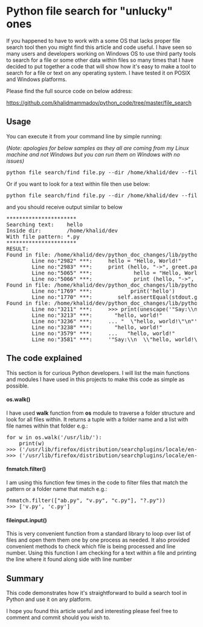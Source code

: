 # Python file search for "unlucky" ones
<!-- wp:paragraph -->
<p>If you happened to have to work with a some OS that lacks proper file search tool then you might find this article and code useful. I have seen so many users and developers working on Windows OS to use third party tools to search for a file or some other data within files so many times that I have decided to put together a code that will show how it's easy to make a tool to search for a file or text on any operating system. I have tested it on POSIX and Windows platforms.</p>
<!-- /wp:paragraph -->

<!-- wp:paragraph -->
<p>Please find the full source code on below address:</p>
<!-- /wp:paragraph -->

<!-- wp:paragraph -->
<p><a href="https://github.com/khalidmammadov/python_code/tree/master/file_search">https://github.com/khalidmammadov/python_code/tree/master/file_search</a></p>
<!-- /wp:paragraph -->

<!-- wp:heading -->
<h2>Usage</h2>
<!-- /wp:heading -->

<!-- wp:paragraph -->
<p>You can execute it from your command line by simple running:</p>
<!-- /wp:paragraph -->

<!-- wp:paragraph -->
<p>(<em>Note: apologies for below samples as they all are coming from my Linux machine and not Windows but you can run them on Windows with no issues)</em></p>
<!-- /wp:paragraph -->

<!-- wp:syntaxhighlighter/code -->
<pre class="wp-block-syntaxhighlighter-code">python file_search/find_file.py --dir /home/khalid/dev --filename find.py</pre>
<!-- /wp:syntaxhighlighter/code -->

<!-- wp:paragraph -->
<p>Or if you want to look for a text within file then use below:</p>
<!-- /wp:paragraph -->

<!-- wp:syntaxhighlighter/code -->
<pre class="wp-block-syntaxhighlighter-code">python file_search/find_file.py --dir /home/khalid/dev --filename *.py --text hello</pre>
<!-- /wp:syntaxhighlighter/code -->

<!-- wp:paragraph -->
<p>and you should receive output similar to below</p>
<!-- /wp:paragraph -->

<!-- wp:syntaxhighlighter/code -->
<pre class="wp-block-syntaxhighlighter-code">**********************
Searching text:    hello
Inside dir:        /home/khalid/dev
With file pattern: *.py
**********************
RESULT:
Found in file: /home/khalid/dev/python_doc_changes/lib/python3.8/site-packages/pyparsing.py
        Line no:"2982" ***:     hello = "Hello, World!"
        Line no:"2983" ***:     print (hello, "-&gt;", greet.parseString(hello))
        Line no:"5065" ***:             hello = "Hello, World!"
        Line no:"5066" ***:             print (hello, "-&gt;", greet.parseString(hello))
Found in file: /home/khalid/dev/python_doc_changes/lib/python3.8/site-packages/pip/utils/__init__.py
        Line no:"1769" ***:            print('hello')
        Line no:"1770" ***:        self.assertEqual(stdout.getvalue(), 'hello\n')
Found in file: /home/khalid/dev/python_doc_changes/lib/python3.8/site-packages/babel/messages/pofile.py
        Line no:"3211" ***:     &gt;&gt;&gt; print(unescape('"Say:\\n  \\"hello, world!\\"\\n"'))
        Line no:"3213" ***:       "hello, world!"
        Line no:"3236" ***:     ... "  \"hello, world!\"\n"'''))
        Line no:"3238" ***:       "hello, world!"
        Line no:"3579" ***:     ...   "hello, world!"
        Line no:"3581" ***:     '"Say:\\n  \\"hello, world!\\"\\n"'</pre>
<!-- /wp:syntaxhighlighter/code -->

<!-- wp:heading -->
<h2>The code explained</h2>
<!-- /wp:heading -->

<!-- wp:paragraph -->
<p>This section is for curious Python developers. I will list the main functions and modules I have used in this projects to make this code as simple as possible.</p>
<!-- /wp:paragraph -->

<!-- wp:heading {"level":4} -->
<h4>os.walk()</h4>
<!-- /wp:heading -->

<!-- wp:paragraph -->
<p>I have used <strong>walk</strong> function from <strong>os</strong> module to traverse a folder structure and look for all files within. It returns a tuple with a folder name and a list with file names within that folder e.g.:</p>
<!-- /wp:paragraph -->

<!-- wp:syntaxhighlighter/code -->
<pre class="wp-block-syntaxhighlighter-code">for w in os.walk('/usr/lib/'):
    print(w)
&gt;&gt;&gt; ('/usr/lib/firefox/distribution/searchplugins/locale/en-GB', [], ['amazon-en-GB.xml', 'google.xml', 'ddg.xml'])
&gt;&gt;&gt; ('/usr/lib/firefox/distribution/searchplugins/locale/en-US', [], ['amazondotcom.xml', 'google.xml', 'ddg.xml'])
</pre>
<!-- /wp:syntaxhighlighter/code -->

<!-- wp:heading {"level":4} -->
<h4>fnmatch.filter()</h4>
<!-- /wp:heading -->

<!-- wp:paragraph -->
<p>I am using this function few times in the code to filter files that match the pattern or a folder name that match e.g.:</p>
<!-- /wp:paragraph -->

<!-- wp:syntaxhighlighter/code -->
<pre class="wp-block-syntaxhighlighter-code">fnmatch.filter(["ab.py", "v.py", "c.py"], "?.py"))
&gt;&gt;&gt; ['v.py', 'c.py']</pre>
<!-- /wp:syntaxhighlighter/code -->

<!-- wp:heading {"level":4} -->
<h4>fileinput.input()</h4>
<!-- /wp:heading -->

<!-- wp:paragraph -->
<p>This is very convenient function from a standard library to loop over list of files and open them them one by one process as needed. It also provided convenient methods to check which file is being processed and line number. Using this function I am checking for a text within a file and printing the line where it found along side with line number</p>
<!-- /wp:paragraph -->

<!-- wp:paragraph -->
<p></p>
<!-- /wp:paragraph -->

<!-- wp:heading -->
<h2>Summary</h2>
<!-- /wp:heading -->

<!-- wp:paragraph -->
<p>This code demonstrates how it's straightforward to build a search tool in Python and use it on any platform. </p>
<!-- /wp:paragraph -->

<!-- wp:paragraph -->
<p>I hope you found this article useful and interesting please feel free to comment and commit should you wish to.</p>
<!-- /wp:paragraph -->